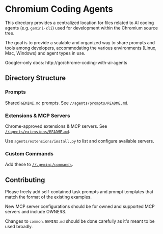 # Chromium Coding Agents

This directory provides a centralized location for files related to AI coding
agents (e.g. `gemini-cli`) used for development within the Chromium source tree.

The goal is to provide a scalable and organized way to share prompts and tools
among developers, accommodating the various environments (Linux, Mac, Windows)
and agent types in use.

Googler-only docs: http://go/chrome-coding-with-ai-agents

## Directory Structure

### Prompts

Shared `GEMINI.md` prompts. See [`//agents/prompts/README.md`].

[`//agents/prompts/README.md`]: /agents/prompts/README.md

### Extensions & MCP Servers

Chrome-approved extensions & MCP servers. See [`//agents/extensions/README.md`].

Use `agents/extensions/install.py` to list and configure available servers.

[`//agents/extensions/README.md`]: /agents/extensions/README.md

### Custom Commands

Add these to [`//.gemini/commands`].

[`//.gemini/commands`]: /.gemini/commands/README.md

## Contributing

Please freely add self-contained task prompts and prompt templates that match
the format of the existing examples.

New MCP server configurations should be for owned and supported MCP servers and
include OWNERS.

Changes to `common.GEMINI.md` should be done carefully as it's meant to be used
broadly.
